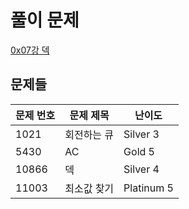 # 풀이 문제
[0x07강 덱](https://www.acmicpc.net/workbook/view/7311)


## 문제들
| 문제 번호 | 문제 제목   | 난이도     |
| --------- | ----------- | ---------- |
| 1021      | 회전하는 큐 | Silver 3   |
| 5430      | AC          | Gold 5     |
| 10866     | 덱          | Silver 4   |
| 11003     | 최소값 찾기 | Platinum 5 |
